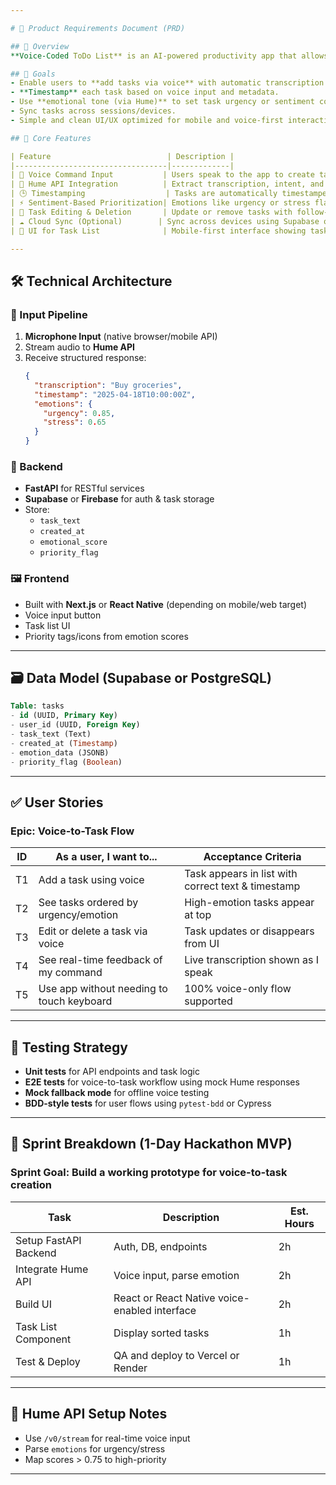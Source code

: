 ```yaml
---

# 📘 Product Requirements Document (PRD)

## 🧭 Overview
**Voice-Coded ToDo List** is an AI-powered productivity app that allows users to add, timestamp, and manage tasks using natural voice commands. By leveraging the **Hume API** for voice transcription and emotional intelligence, the app understands user intent and prioritizes tasks accordingly.

## 🚀 Goals
- Enable users to **add tasks via voice** with automatic transcription.
- **Timestamp** each task based on voice input and metadata.
- Use **emotional tone (via Hume)** to set task urgency or sentiment context.
- Sync tasks across sessions/devices.
- Simple and clean UI/UX optimized for mobile and voice-first interaction.

## 🧩 Core Features

| Feature                          | Description |
|----------------------------------|-------------|
| 🎤 Voice Command Input           | Users speak to the app to create tasks. |
| 🧠 Hume API Integration          | Extract transcription, intent, and emotional context. |
| 🕒 Timestamping                  | Tasks are automatically timestamped on creation. |
| ⚡ Sentiment-Based Prioritization| Emotions like urgency or stress flag higher-priority tasks. |
| 📝 Task Editing & Deletion       | Update or remove tasks with follow-up voice or text commands. |
| ☁️ Cloud Sync (Optional)        | Sync across devices using Supabase or Firebase. |
| 📱 UI for Task List              | Mobile-first interface showing tasks by priority and time. |

---
```


## 🛠️ Technical Architecture

### 🎤 Input Pipeline
1. **Microphone Input** (native browser/mobile API)
2. Stream audio to **Hume API**
3. Receive structured response: 
   ```json
   {
     "transcription": "Buy groceries",
     "timestamp": "2025-04-18T10:00:00Z",
     "emotions": {
       "urgency": 0.85,
       "stress": 0.65
     }
   }
   ```

### 🧠 Backend
- **FastAPI** for RESTful services
- **Supabase** or **Firebase** for auth & task storage
- Store:
  - `task_text`
  - `created_at`
  - `emotional_score`
  - `priority_flag`

### 🖼️ Frontend
- Built with **Next.js** or **React Native** (depending on mobile/web target)
- Voice input button
- Task list UI
- Priority tags/icons from emotion scores

---

## 🗃️ Data Model (Supabase or PostgreSQL)

```sql
Table: tasks
- id (UUID, Primary Key)
- user_id (UUID, Foreign Key)
- task_text (Text)
- created_at (Timestamp)
- emotion_data (JSONB)
- priority_flag (Boolean)
```

---

## ✅ User Stories

### Epic: Voice-to-Task Flow

| ID | As a user, I want to...                                      | Acceptance Criteria |
|----|--------------------------------------------------------------|----------------------|
| T1 | Add a task using voice                                       | Task appears in list with correct text & timestamp |
| T2 | See tasks ordered by urgency/emotion                        | High-emotion tasks appear at top |
| T3 | Edit or delete a task via voice                             | Task updates or disappears from UI |
| T4 | See real-time feedback of my command                        | Live transcription shown as I speak |
| T5 | Use app without needing to touch keyboard                   | 100% voice-only flow supported |

---

## 🧪 Testing Strategy

- **Unit tests** for API endpoints and task logic
- **E2E tests** for voice-to-task workflow using mock Hume responses
- **Mock fallback mode** for offline voice testing
- **BDD-style tests** for user flows using `pytest-bdd` or Cypress

---

## 📅 Sprint Breakdown (1-Day Hackathon MVP)

### Sprint Goal: Build a working prototype for voice-to-task creation

| Task | Description | Est. Hours |
|------|-------------|------------|
| Setup FastAPI Backend | Auth, DB, endpoints | 2h |
| Integrate Hume API | Voice input, parse emotion | 2h |
| Build UI | React or React Native voice-enabled interface | 2h |
| Task List Component | Display sorted tasks | 1h |
| Test & Deploy | QA and deploy to Vercel or Render | 1h |

---

## 🔗 Hume API Setup Notes
- Use `/v0/stream` for real-time voice input
- Parse `emotions` for urgency/stress
- Map scores > 0.75 to high-priority

---
